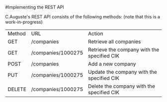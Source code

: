 #Implementing the REST API

C.Auguste's REST API consists of the following methods:
(note that this is a work-in-progress)

<table>
  <tr>
    <td>Method</td>
    <td>URL</td>
    <td>Action</td>
  </tr>

  <tr>
    <td>GET</td>
    <td>/companies</td>
    <td>Retrieve all companies</td>
  </tr>

  <tr>
    <td>GET</td>
    <td>/companies/1000275</td>
    <td>Retrieve the company with the specified CIK</td>
  </tr>

  <tr>
    <td>POST</td>
    <td>/companies</td>
    <td>Add a new company</td>
  </tr>

  <tr>
    <td>PUT</td>
    <td>/companies/1000275</td>
    <td>Update the company with the specified CIK</td>
  </tr>

  <tr>
    <td>DELETE</td>
    <td>/companies/1000275</td>
    <td>Delete the company with the specified CIK</td>
  </tr>

</table>
